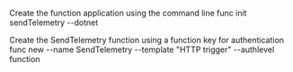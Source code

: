 Create the function application using the command line
func init sendTelemetry --dotnet

Create the SendTelemetry function using a function key for authentication
func new --name SendTelemetry --template "HTTP trigger" --authlevel function
